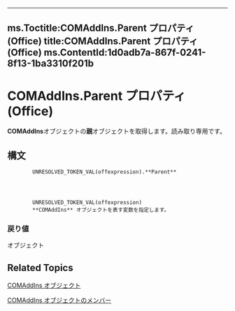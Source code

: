 

---
ms.Toctitle:COMAddIns.Parent プロパティ (Office)
title:COMAddIns.Parent プロパティ (Office)
ms.ContentId:1d0adb7a-867f-0241-8f13-1ba3310f201b
---
# COMAddIns.Parent プロパティ (Office)




**COMAddIns**オブジェクトの**親**オブジェクトを取得します。読み取り専用です。

## 構文

            UNRESOLVED_TOKEN_VAL(offexpression).**Parent**




            UNRESOLVED_TOKEN_VAL(offexpression)
            **COMAddIns** オブジェクトを表す変数を指定します。

### 戻り値
オブジェクト





## Related Topics

[COMAddIns オブジェクト](f6efa1cc-8d30-27d5-8b07-7ddad22f16ef.md)

[COMAddIns オブジェクトのメンバー](0fc908fa-0846-07ca-d2a2-4c87525ae719.md)




